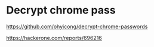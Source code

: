 
# Decrypt chrome pass

https://github.com/ohyicong/decrypt-chrome-passwords


https://hackerone.com/reports/696216